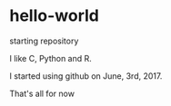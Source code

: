 # hello-world
starting repository

I like C, Python and R.

I started using github on June, 3rd, 2017.

That's all for now
